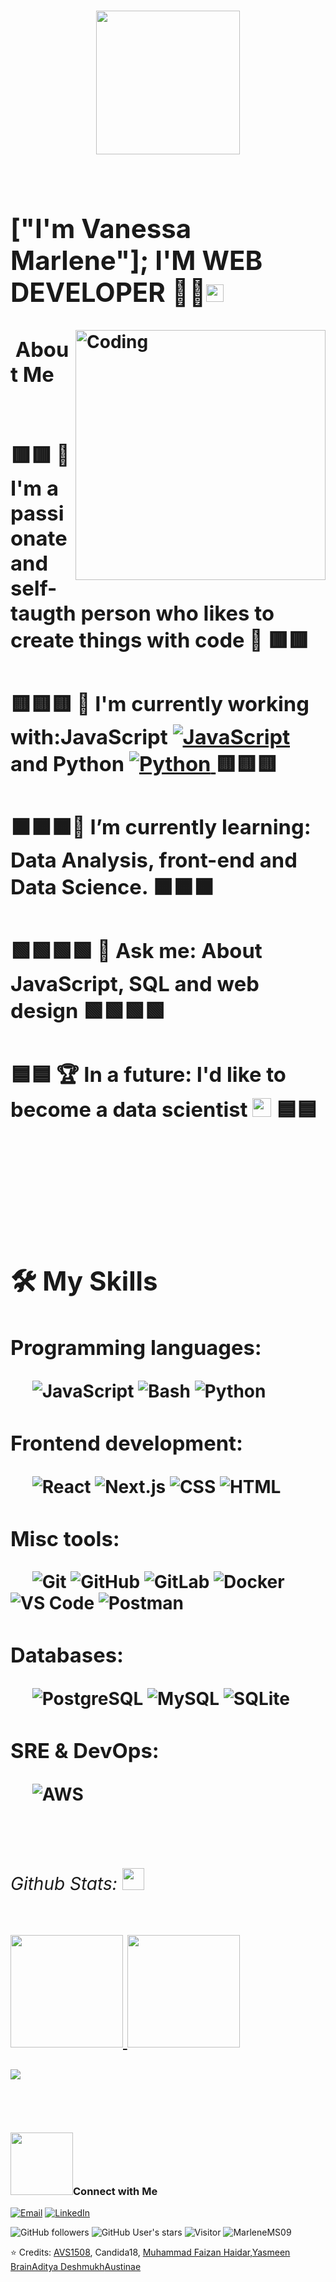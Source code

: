 
<h1><p align="center">
  <img src="https://miro.medium.com/max/2048/1*OohqW5DGh9CQS4hLY5FXzA.png" height="230"/>
    <br>
    <br>
 
<div>  
<h2> ["I'm Vanessa Marlene"]; I'M WEB DEVELOPER 👩‍💻<img src="https://media.giphy.com/media/hvRJCLFzcasrR4ia7z/giphy.gif" width="28"> </h2>
<img align="right" alt="Coding" width="400" src="https://cdn.dribbble.com/users/2646423/screenshots/5507196/computer.gif">
<h3>&nbsp;About Me </h3>
<h3>                                                                     <br>
      🟥🟥 💬 I'm a passionate and self-taugth person who likes to create things with code 🔢 🟥🟥  </h3>
<h3> 
      🟨🟨🟨 🧙‍ I'm currently working with:JavaScript <a href="https://developer.mozilla.org/en-US/docs/Web/JavaScript" target="_blank"> 
     <img alt="JavaScript" src="https://img.shields.io/badge/JavaScript%20-%23F7DF1E.svg?logo=javascript&logoColor=black">
   </a> and Python <a href="https://www.python.org" target="_blank">
    <img alt="Python" src="https://img.shields.io/badge/Python%20-%2314354C.svg?logo=python&logoColor=white">
  </a>  🟨🟨🟨 </h3>
<h3>
     🟧🟧🟧🌱 I’m currently learning: Data Analysis, front-end and Data Science. 
  </a> 🟧🟧🟧 </h3>
<h3>
   🟩🟩🟩🟩 💬 Ask me: About JavaScript, SQL and web design 🟩🟩🟩🟩</h3> 
<h3>      
   🟦🟦 🏆 In a future: I'd like to become a data scientist <img src="https://github.com/TheDudeThatCode/TheDudeThatCode/blob/master/Assets/Developer.gif" width="30px"> 🟦🟦 <h3>
       <br>
  </div>
<div>
&emsp;

## 🛠️ My Skills
### Programming languages:
&emsp;
![JavaScript](https://img.shields.io/badge/-JavaScript-000?&logo=JavaScript)
![Bash](https://img.shields.io/badge/-Bash-000?&logo=GNU-Bash)
![Python](https://img.shields.io/badge/-Python-000?&logo=Python)

### Frontend development:
&emsp;
![React](https://img.shields.io/badge/-React-000?&logo=React)
![Next.js](https://img.shields.io/badge/-Next.js-000?&logo=Next.js)
![CSS](https://img.shields.io/badge/-CSS-000?&logo=CSS3)
![HTML](https://img.shields.io/badge/-HTML-000?&logo=HTML5)
### Misc tools:
&emsp;
![Git](https://img.shields.io/badge/-Git-000?&logo=Git)
![GitHub](https://img.shields.io/badge/-GitHub-000?&logo=GitHub)
![GitLab](https://img.shields.io/badge/-GitLab-000?&logo=GitLab)
![Docker](https://img.shields.io/badge/-Docker-000?&logo=Docker)
![VS Code](https://img.shields.io/badge/-VS%20Code-000?&logo=Visual-Studio-Code)
![Postman](https://img.shields.io/badge/-Postman-000?&logo=Postman)

### Databases:
&emsp;
![PostgreSQL](https://img.shields.io/badge/-PostgreSQL-000?&logo=PostgreSQL)
![MySQL](https://img.shields.io/badge/-MySQL-000?&logo=MySQL)
![SQLite](https://img.shields.io/badge/-SQLite-000?&logo=SQLite)

### SRE & DevOps:
&emsp;
![AWS](https://img.shields.io/badge/-AWS-000?&logo=Amazon-AWS)
  </div>
  <div>
  <br> <h6> Github Stats: <img src = "https://i.pinimg.com/originals/65/c4/f4/65c4f452571be1261e9c623f7da488ac.gif" width = 35px> </h6>
<a href="https://github.com/MarleneMS09" />
  <img height="180em" src="https://github-readme-stats.vercel.app/api?username=MarleneMS09&theme=buefy&show_icons=true" />
  <img height="180em" src="https://github-readme-stats.vercel.app/api/top-langs/?username=MarleneMS09&theme=buefy&layout=compact" />
</a>
 <br>
<p align="left">
  <img align="center" src="https://github-readme-streak-stats.herokuapp.com/?user=MarleneMS09&theme=dark&hide_border=true"/>  
</p>   
<br/>
</div>
<h3> <img src='https://raw.githubusercontent.com/ShahriarShafin/ShahriarShafin/main/Assets/handshake.gif' width="100px">Connect with Me </h3>
<p align="left">
<a href="mailto:marlenemsanchez05@gmail.com?subject=Hi%20Marlene%20,%20nice%20to%20meet%20you!"><img alt="Email" src="https://img.shields.io/static/v1?style=for-the-badge&message=Gmail&color=EA4335&logo=Gmail&logoColor=FFFFFF&label=" /></a>
 <a href="https://www.linkedin.com/in/vanessa-marlene-morfin-sanchez/"><img src="https://img.shields.io/static/v1?style=for-the-badge&message=LinkedIn&color=0A66C2&logo=LinkedIn&logoColor=FFFFFF&label=" alt="LinkedIn" /></a> 
</div>
</p>
       
![GitHub followers](https://img.shields.io/github/followers/MarleneMS09?style=social) ![GitHub User's stars](https://img.shields.io/github/stars/MarleneMS09?style=social) ![Visitor](https://visitor-badge.laobi.icu/badge?page_id=MarlenemS09.repoName) <img src="https://komarev.com/ghpvc/?username=MarleneMS097" alt="MarleneMS09" />
 

⭐️ Credits:  [AVS1508](https://github.com/AVS1508), Candida18, [Muhammad Faizan Haidar](https://github.com/muhammadfaizanhaidar),[Yasmeen Brain](https://github.com/YasPHP)[Aditya Deshmukh](https://github.com/Aditya664)[Austinae](https://github.com/Austinae)

